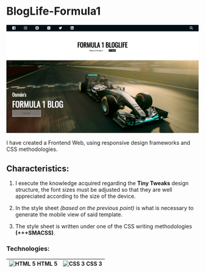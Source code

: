 # BlogLife-Formula1

![BlogLife-Formula1](./IMG/forREADME/p4-card.png "BlogLife-Formula1")

I have created a Frontend Web, using responsive design frameworks and CSS methodologies.

## Characteristics:

1. I execute the knowledge acquired regarding the **Tiny Tweaks** design structure, the font sizes must be adjusted so that they are well appreciated according to the size of the device.

2. In the style sheet *(based on the previous point)* is what is necessary to generate the mobile view of said template.

3. The style sheet is written under one of the CSS writing methodologies **(+++SMACSS)**.

### Technologies:
                    
| ![HTML 5](https://i.imgur.com/QmbHEsR.png "HTML 5") HTML 5 | ![CSS 3](https://i.imgur.com/O6lJ8iB.png "CSS 3") CSS 3
| ------------- | ------------- |